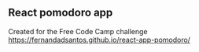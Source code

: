 ## React pomodoro app
Created for the Free Code Camp challenge
https://fernandadsantos.github.io/react-app-pomodoro/ 
